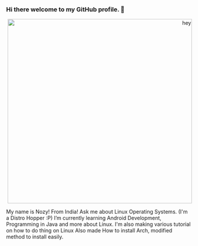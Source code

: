 ### Hi there welcome to my GitHub profile. 👋
<p align="right">
<img width="500"
	height="500"
	alt="hey"
	source=./picture.jpg>
</p>

My name is Nozy! From India!
Ask me about Linux Operating Systems. (I'm a Distro Hopper :P)
I’m currently learning Android Development, Programming in Java and more about Linux. 
I'm also making various tutorial on how to do thing on Linux 
Also made How to install Arch, modified method to install easily.
